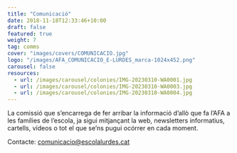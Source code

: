```yaml
---
title: "Comunicació"
date: 2018-11-18T12:33:46+10:00
draft: false
featured: true
weight: 7
tag: comms
cover: "images/covers/COMUNICACIO.jpg"
logo: "/images/AFA_COMUNICACIO_E-LURDES_marca-1024x452.png"
carousel: false
resources:
  - url: /images/carousel/colonies/IMG-20230310-WA0001.jpg
  - url: /images/carousel/colonies/IMG-20230310-WA0003.jpg
  - url: /images/carousel/colonies/IMG-20230310-WA0004.jpg
---
```


La comissió que s’encarrega de fer arribar la informació d’allò que fa l’AFA a les famílies de l’escola, ja sigui mitjançant la web, newsletters informatius, cartells, vídeos o tot el que se’ns pugui ocórrer en cada moment. 


Contacte: [comunicacio@escolalurdes.cat](mailto:comunicacio@escolalurdes.cat)
